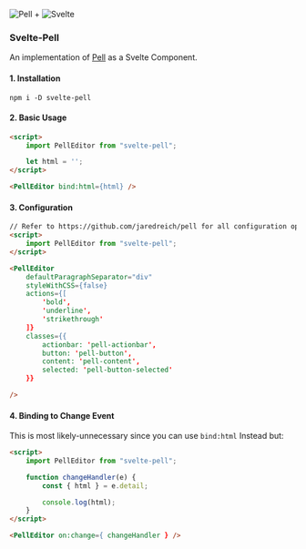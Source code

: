 ![Pell](https://github.com/jaredreich/pell/raw/master/images/logo.png) + ![Svelte](https://github.com/sveltejs/branding/blob/master/svelte-logo.png?raw=true)

### Svelte-Pell
An implementation of [Pell](https://github.com/jaredreich/pell) as a Svelte Component.

#### 1. Installation
```
npm i -D svelte-pell
```

#### 2. Basic Usage
```html
<script>
    import PellEditor from "svelte-pell";

    let html = '';
</script>

<PellEditor bind:html={html} />
```
#### 3. Configuration
```html
// Refer to https://github.com/jaredreich/pell for all configuration options.
<script>
    import PellEditor from "svelte-pell";
</script>

<PellEditor 
    defaultParagraphSeparator="div"
    styleWithCSS={false}
    actions={[
        'bold',
        'underline',
        'strikethrough'
    ]}
    classes={{
        actionbar: 'pell-actionbar',
        button: 'pell-button',
        content: 'pell-content',
        selected: 'pell-button-selected'
    }}

/>
```
#### 4. Binding to Change Event
This is most likely-unnecessary since you can use `bind:html` Instead but:
```html
<script>
    import PellEditor from "svelte-pell";

    function changeHandler(e) {
        const { html } = e.detail;

        console.log(html);
    }
</script>

<PellEditor on:change={ changeHandler } />
```
